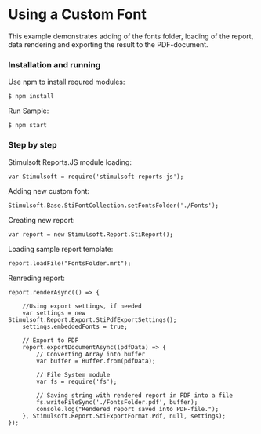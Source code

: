 # Using a Custom Font

This example demonstrates adding of the fonts folder, loading of the report, data rendering and exporting the result to the PDF-document.

### Installation and running
Use npm to install requred modules:

    $ npm install

Run Sample:

    $ npm start

### Step by step
Stimulsoft Reports.JS module loading:

    var Stimulsoft = require('stimulsoft-reports-js');

Adding new custom font:

    Stimulsoft.Base.StiFontCollection.setFontsFolder('./Fonts');

Creating new report:

    var report = new Stimulsoft.Report.StiReport();

Loading sample report template:

    report.loadFile("FontsFolder.mrt");

Renreding report:

    report.renderAsync(() => {

        //Using export settings, if needed
        var settings = new Stimulsoft.Report.Export.StiPdfExportSettings();
        settings.embeddedFonts = true;
        
        // Export to PDF
        report.exportDocumentAsync((pdfData) => {
            // Converting Array into buffer
            var buffer = Buffer.from(pdfData);

            // File System module
            var fs = require('fs');

            // Saving string with rendered report in PDF into a file
            fs.writeFileSync('./FontsFolder.pdf', buffer);
            console.log("Rendered report saved into PDF-file.");
        }, Stimulsoft.Report.StiExportFormat.Pdf, null, settings);
    });
    
